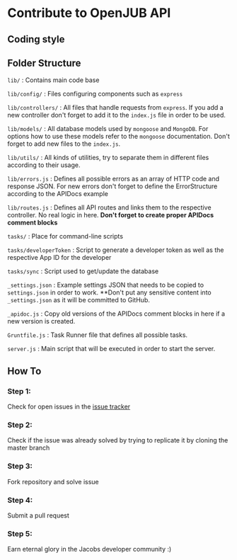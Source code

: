 # Contribute to OpenJUB API

## Coding style

## Folder Structure

`lib/`
  : Contains main code base

`lib/config/`
  : Files configuring components such as `express`

`lib/controllers/`
  : All files that handle requests from `express`. If you add a new controller
  don't forget to add it to the `index.js` file in order to be used.

`lib/models/`
  : All database models used by `mongoose` and `MongoDB`. For options how to use
  these models refer to the `mongoose` documentation. Don't forget to add new
  files to the `index.js`.

`lib/utils/`
  : All kinds of utilities, try to separate them in different files according to
  their usage.

`lib/errors.js`
  : Defines all possible errors as an array of HTTP code and response JSON. For
  new errors don't forget to define the ErrorStructure according to the APIDocs
  example

`lib/routes.js`
  : Defines all API routes and links them to the respective controller. No
    real logic in here. **Don't forget to create proper APIDocs comment blocks**

`tasks/`
  : Place for command-line scripts

`tasks/developerToken`
  : Script to generate a developer token as well as the respective App ID for
  the developer

`tasks/sync`
  : Script used to get/update the database

`_settings.json`
  : Example settings JSON that needs to be copied to `settings.json` in order
  to work. **Don't put any sensitive content into `_settings.json` as it will
  be committed to GitHub.

`_apidoc.js`
  : Copy old versions of the APIDocs comment blocks in here if a new version is
  created.

`Gruntfile.js`
  : Task Runner file that defines all possible tasks.

`server.js`
  : Main script that will be executed in order to start the server.

## How To

### Step 1:
Check for open issues in the [issue tracker](https://github.com/OpenJUB/openjub-api/issues)

### Step 2:
Check if the issue was already solved by trying to replicate it by cloning the master branch

### Step 3:
Fork repository and solve issue

### Step 4:
Submit a pull request

### Step 5:
Earn eternal glory in the Jacobs developer community :)
